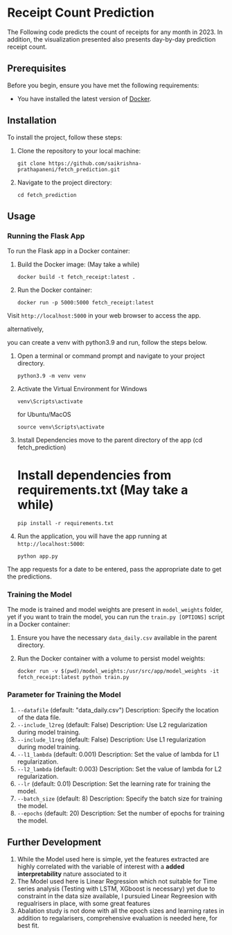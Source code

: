 # Receipt Count Prediction

The Following code predicts the count of receipts for any month in 2023. In addition, the visualization presented also presents day-by-day prediction receipt count.

## Prerequisites

Before you begin, ensure you have met the following requirements:

- You have installed the latest version of [Docker](https://www.docker.com/).

## Installation

To install the project, follow these steps:

1. Clone the repository to your local machine:
    ```
    git clone https://github.com/saikrishna-prathapaneni/fetch_prediction.git
    ```

2. Navigate to the project directory:
    ```
    cd fetch_prediction
    ```

## Usage

### Running the Flask App

To run the Flask app in a Docker container:

1. Build the Docker image: (May take a while)
    ```
    docker build -t fetch_receipt:latest .
    ```

2. Run the Docker container:
    ```
    docker run -p 5000:5000 fetch_receipt:latest
    ```

Visit `http://localhost:5000` in your web browser to access the app.

alternatively,

you can create a venv with python3.9 and run, follow the steps below.

1. Open a terminal or command prompt and navigate to your project directory.
    ```
    python3.9 -m venv venv
    ```
2. Activate the Virtual Environment
   for Windows
   ```
   venv\Scripts\activate
   ```
   for Ubuntu/MacOS
   ```
   source venv\Scripts\activate
   ```
3. Install Dependencies
   move to the parent directory of the app (cd fetch_prediction)
   # Install dependencies from requirements.txt (May take a while)
    ```
   pip install -r requirements.txt

    ```
4. Run the application, you will have the app running at `http://localhost:5000`:
    ```
   python app.py
    ```
   


The app requests for a date to be entered, pass the appropriate date to get the predictions.

### Training the Model

The mode is trained and model weights are present in `model_weights` folder, yet if you want to train the model, you can run the `train.py [OPTIONS]` script in a Docker container:

1. Ensure you have the necessary `data_daily.csv` available in the parent directory.

2. Run the Docker container with a volume to persist model weights:
    ```
    docker run -v $(pwd)/model_weights:/usr/src/app/model_weights -it fetch_receipt:latest python train.py
    ```
    
### Parameter for Training the Model
1.  `--datafile` (default: "data_daily.csv")
    Description: Specify the location of the data file.
2.  `--include_l2reg` (default: False)
    Description: Use L2 regularization during model training.
4.  `--include_l1reg` (default: False)
    Description: Use L1 regularization during model training.
5.  `--l1_lambda` (default: 0.001)
    Description: Set the value of lambda for L1 regularization.
6.  `--l2_lambda` (default: 0.003)
    Description: Set the value of lambda for L2 regularization.
7.  `--lr` (default: 0.01)
    Description: Set the learning rate for training the model.
8.  `--batch_size` (default: 8)
    Description: Specify the batch size for training the model.
9.  `--epochs` (default: 20)
    Description: Set the number of epochs for training the model.
## Further Development

1. While the Model used here is simple, yet the features extracted are highly correlated with the variable of interest with a **added interpretability** nature associated to it
2. The Model used here is Linear Regression which not suitable for Time series analysis (Testing with LSTM, XGboost is necessary) yet due to constraint in the data size available, I pursuied Linear Regreesion with regualrisers in place, with some great features
3. Abalation study is not done with all the epoch sizes and learning rates in addition to regalarisers, comprehensive evaluation is needed here, for best fit.



